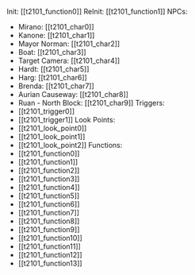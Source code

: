 Init: [[t2101_function0]]
ReInit: [[t2101_function1]]
NPCs:
- Mirano: [[t2101_char0]]
- Kanone: [[t2101_char1]]
- Mayor Norman: [[t2101_char2]]
- Boat: [[t2101_char3]]
- Target Camera: [[t2101_char4]]
- Hardt: [[t2101_char5]]
- Harg: [[t2101_char6]]
- Brenda: [[t2101_char7]]
- Aurian Causeway: [[t2101_char8]]
- Ruan - North Block: [[t2101_char9]]
Triggers:
- [[t2101_trigger0]]
- [[t2101_trigger1]]
Look Points:
- [[t2101_look_point0]]
- [[t2101_look_point1]]
- [[t2101_look_point2]]
Functions:
- [[t2101_function0]]
- [[t2101_function1]]
- [[t2101_function2]]
- [[t2101_function3]]
- [[t2101_function4]]
- [[t2101_function5]]
- [[t2101_function6]]
- [[t2101_function7]]
- [[t2101_function8]]
- [[t2101_function9]]
- [[t2101_function10]]
- [[t2101_function11]]
- [[t2101_function12]]
- [[t2101_function13]]
